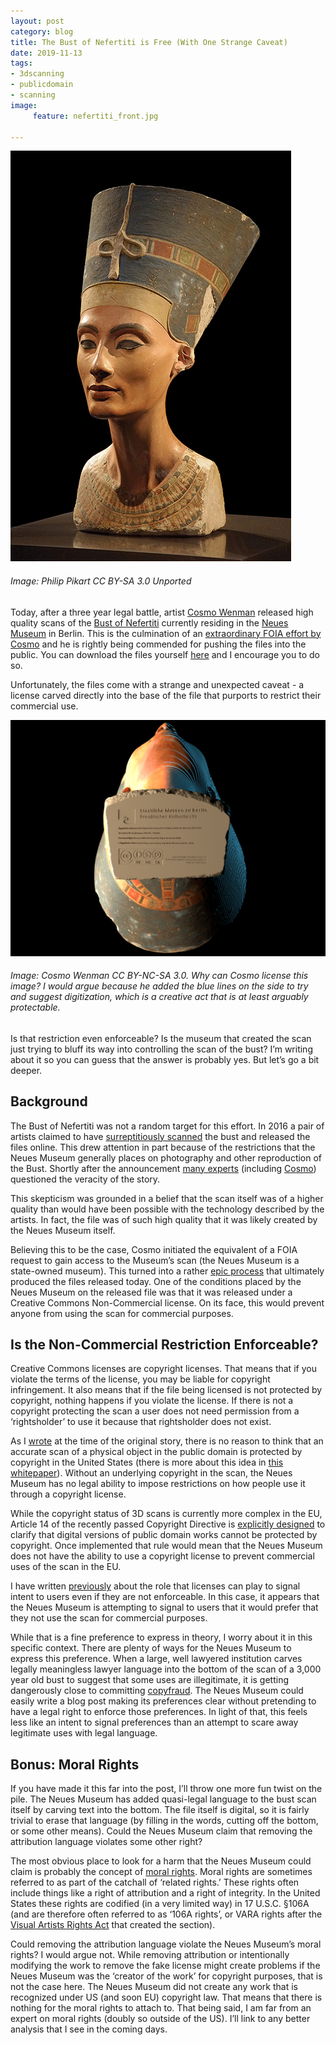 ```yaml
---
layout: post
category: blog
title: The Bust of Nefertiti is Free (With One Strange Caveat)
date: 2019-11-13
tags:
- 3dscanning
- publicdomain
- scanning
image:
     feature: nefertiti_front.jpg

---
```


![Nefertiti Scan](/images/nefertiti_front.jpg)

###### Image: Philip Pikart CC BY-SA 3.0 Unported

Today, after a three year legal battle, artist [Cosmo Wenman](https://cosmowenman.com/) released high quality scans of the [Bust of Nefertiti](https://en.wikipedia.org/wiki/Nefertiti_Bust) currently residing in the [Neues Museum](https://www.smb.museum/en/museums-institutions/neues-museum/home.html) in Berlin.  This is the culmination of an [extraordinary FOIA effort by Cosmo](https://reason.com/2019/11/13/a-german-museum-tried-to-hide-this-stunning-3d-scan-of-an-iconic-egyptian-artifact-today-you-can-see-it-for-the-first-time/) and he is rightly being commended for pushing the files into the public.  You can download the files yourself [here](https://www.thingiverse.com/thing:3974391) and I encourage you to do so.

Unfortunately, the files come with a strange and unexpected caveat - a license carved directly into the base of the file that purports to restrict their commercial use.

![Nefertiti License](/images/nefertiti_scan_license.png)
###### Image: Cosmo Wenman CC BY-NC-SA 3.0. Why can Cosmo license this image? I would argue because he added the blue lines on the side to try and suggest digitization, which is a creative act that is at least arguably protectable.

Is that restriction even enforceable?  Is the museum that created the scan just trying to bluff its way into controlling the scan of the bust?  I’m writing about it so you can guess that the answer is probably yes.  But let’s go a bit deeper.

## Background

The Bust of Nefertiti was not a random target for this effort. In 2016 a pair of artists claimed to have [surreptitiously scanned](https://www.nytimes.com/2016/03/02/arts/design/other-nefertiti-3d-printer.html) the bust and released the files online.  This drew attention in part because of the restrictions that the Neues Museum generally places on photography and other reproduction of the Bust.  Shortly after the announcement [many experts](https://www.nytimes.com/2016/03/02/arts/design/other-nefertiti-3d-printer.html) (including [Cosmo](https://cosmowenman.com/2016/03/08/the-nefertiti-3d-scan-heist-is-a-hoax/)) questioned the veracity of the story.  

This skepticism was grounded in a belief that the scan itself was of a higher quality than would have been possible with the technology described by the artists.  In fact, the file was of such high quality that it was likely created by the Neues Museum itself.

Believing this to be the case, Cosmo initiated the equivalent of a FOIA request to gain access to the Museum’s scan (the Neues Museum is a state-owned museum).  This turned into a rather [epic process](https://reason.com/2019/11/13/a-german-museum-tried-to-hide-this-stunning-3d-scan-of-an-iconic-egyptian-artifact-today-you-can-see-it-for-the-first-time/) that ultimately produced the files released today.  One of the conditions placed by the Neues Museum on the released file was that it was released under a Creative Commons Non-Commercial license. On its face, this would prevent anyone from using the scan for commercial purposes.

## Is the Non-Commercial Restriction Enforceable?

Creative Commons licenses are copyright licenses.  That means that if you violate the terms of the license, you may be liable for copyright infringement.  It also means that if the file being licensed is not protected by copyright, nothing happens if you violate the license.  If there is not a copyright protecting the scan a user does not need permission from a ‘rightsholder’ to use it because that rightsholder does not exist.

As I [wrote](https://michaelweinberg.org/post/140380940730/the-bust-of-nefertiti-who-owns-the-copyright-to) at the time of the original story, there is no reason to think that an accurate scan of a physical object in the public domain is protected by copyright in the United States (there is more about this idea in [this whitepaper](https://michaelweinberg.org/post/145249263845/new-whitepaper-on-3d-scanning-and-the-lack-of)).  Without an underlying copyright in the scan, the Neues Museum has no legal ability to impose restrictions on how people use it through a copyright license.  

While the copyright status of 3D scans is currently more complex in the EU, Article 14 of the recently passed Copyright Directive is [explicitly designed](https://www.communia-association.org/2019/06/25/implementing-copyright-directive-protecting-public-domain-article-14/) to clarify that digital versions of public domain works cannot be protected by copyright.  Once implemented that rule would mean that the Neues Museum does not have the ability to use a copyright license to prevent commercial uses of the scan in the EU.

I have written [previously](https://michaelweinberg.org/post/161404432100/disclaim-and-request-a-way-forward-for-creative) about the role that licenses can play to signal intent to users even if they are not enforceable. In this case, it appears that the Neues Museum is attempting to signal to users that it would prefer that they not use the scan for commercial purposes.

While that is a fine preference to express in theory, I worry about it in this specific context.  There are plenty of ways for the Neues Museum to express this preference.  When a large, well lawyered institution carves legally meaningless lawyer language into the bottom of the scan of a 3,000 year old bust to suggest that some uses are illegitimate, it is getting dangerously close to committing [copyfraud](https://michaelweinberg.org/post/109815466035/doubling-down-on-copyfraud-you-dont-need).  The Neues Museum could easily write a blog post making its preferences clear without pretending to have a legal right to enforce those preferences.  In light of that, this feels less like an intent to signal preferences than an attempt to scare away legitimate uses with legal language.

## Bonus: Moral Rights

If you have made it this far into the post, I’ll throw one more fun twist on the pile.  The Neues Museum has added quasi-legal language to the bust scan itself by carving text into the bottom.  The file itself is digital, so it is fairly trivial to erase that language (by filling in the words, cutting off the bottom, or some other means).  Could the Neues Museum claim that removing the attribution language violates some other right?

The most obvious place to look for a harm that the Neues Museum could claim is probably the concept of [moral rights](https://en.wikipedia.org/wiki/Moral_rights). Moral rights are sometimes referred to as part of the catchall of ‘related rights.’  These rights often include things like a right of attribution and a right of integrity.  In the United States these rights are codified (in a very limited way) in 17 U.S.C. §106A (and are therefore often referred to as ‘106A rights’, or VARA rights after the [Visual Artists Rights Act](https://en.wikipedia.org/wiki/Visual_Artists_Rights_Act) that created the section).

Could removing the attribution language violate the Neues Museum’s moral rights?  I would argue not.  While removing attribution or intentionally modifying the work to remove the fake license might create problems if the Neues Museum was the ‘creator of the work’ for copyright purposes, that is not the case here.  The Neues Museum did not create any work that is recognized under US (and soon EU) copyright law.  That means that there is nothing for the moral rights to attach to.  That being said, I am far from an expert on moral rights (doubly so outside of the US).  I’ll link to any better analysis that I see in the coming days.  
